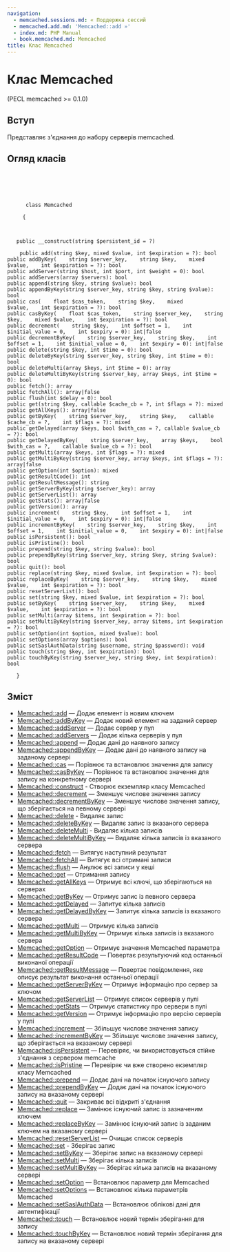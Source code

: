 ```yaml
---
navigation:
  - memcached.sessions.md: « Поддержка сессий
  - memcached.add.md: 'Memcached::add »'
  - index.md: PHP Manual
  - book.memcached.md: Memcached
title: Клас Memcached
---
```

# Клас Memcached

(PECL memcached >= 0.1.0)

## Вступ

Представляє з'єднання до набору серверів memcached.

## Огляд класів

```classsynopsis


    
    
     
      class Memcached
     
     {
    

    
   public __construct(string $persistent_id = ?)

    public add(string $key, mixed $value, int $expiration = ?): bool
public addByKey(    string $server_key,    string $key,    mixed $value,    int $expiration = ?): bool
public addServer(string $host, int $port, int $weight = 0): bool
public addServers(array $servers): bool
public append(string $key, string $value): bool
public appendByKey(string $server_key, string $key, string $value): bool
public cas(    float $cas_token,    string $key,    mixed $value,    int $expiration = ?): bool
public casByKey(    float $cas_token,    string $server_key,    string $key,    mixed $value,    int $expiration = ?): bool
public decrement(    string $key,    int $offset = 1,    int $initial_value = 0,    int $expiry = 0): int|false
public decrementByKey(    string $server_key,    string $key,    int $offset = 1,    int $initial_value = 0,    int $expiry = 0): int|false
public delete(string $key, int $time = 0): bool
public deleteByKey(string $server_key, string $key, int $time = 0): bool
public deleteMulti(array $keys, int $time = 0): array
public deleteMultiByKey(string $server_key, array $keys, int $time = 0): bool
public fetch(): array
public fetchAll(): array|false
public flush(int $delay = 0): bool
public get(string $key, callable $cache_cb = ?, int $flags = ?): mixed
public getAllKeys(): array|false
public getByKey(    string $server_key,    string $key,    callable $cache_cb = ?,    int $flags = ?): mixed
public getDelayed(array $keys, bool $with_cas = ?, callable $value_cb = ?): bool
public getDelayedByKey(    string $server_key,    array $keys,    bool $with_cas = ?,    callable $value_cb = ?): bool
public getMulti(array $keys, int $flags = ?): mixed
public getMultiByKey(string $server_key, array $keys, int $flags = ?): array|false
public getOption(int $option): mixed
public getResultCode(): int
public getResultMessage(): string
public getServerByKey(string $server_key): array
public getServerList(): array
public getStats(): array|false
public getVersion(): array
public increment(    string $key,    int $offset = 1,    int $initial_value = 0,    int $expiry = 0): int|false
public incrementByKey(    string $server_key,    string $key,    int $offset = 1,    int $initial_value = 0,    int $expiry = 0): int|false
public isPersistent(): bool
public isPristine(): bool
public prepend(string $key, string $value): bool
public prependByKey(string $server_key, string $key, string $value): bool
public quit(): bool
public replace(string $key, mixed $value, int $expiration = ?): bool
public replaceByKey(    string $server_key,    string $key,    mixed $value,    int $expiration = ?): bool
public resetServerList(): bool
public set(string $key, mixed $value, int $expiration = ?): bool
public setByKey(    string $server_key,    string $key,    mixed $value,    int $expiration = ?): bool
public setMulti(array $items, int $expiration = ?): bool
public setMultiByKey(string $server_key, array $items, int $expiration = ?): bool
public setOption(int $option, mixed $value): bool
public setOptions(array $options): bool
public setSaslAuthData(string $username, string $password): void
public touch(string $key, int $expiration): bool
public touchByKey(string $server_key, string $key, int $expiration): bool

   }
```

## Зміст

-   [Memcached::add](memcached.add.md) — Додає елемент із новим ключем
-   [Memcached::addByKey](memcached.addbykey.md) — Додає новий елемент на заданий сервер
-   [Memcached::addServer](memcached.addserver.md) — Додає сервер у пул
-   [Memcached::addServers](memcached.addservers.md) — Додає кілька серверів у пул
-   [Memcached::append](memcached.append.md) — Додає дані до наявного запису
-   [Memcached::appendByKey](memcached.appendbykey.md) — Додає дані до наявного запису на заданому сервері
-   [Memcached::cas](memcached.cas.md) — Порівнює та встановлює значення для запису
-   [Memcached::casByKey](memcached.casbykey.md) — Порівнює та встановлює значення для запису на конкретному сервері
-   [Memcached::construct](memcached.construct.md) - Створює екземпляр класу Memcached
-   [Memcached::decrement](memcached.decrement.md) — Зменшує числове значення запису
-   [Memcached::decrementByKey](memcached.decrementbykey.md) — Зменшує числове значення запису, що зберігається на певному сервері
-   [Memcached::delete](memcached.delete.md) - Видаляє запис
-   [Memcached::deleteByKey](memcached.deletebykey.md) — Видаляє запис із вказаного сервера
-   [Memcached::deleteMulti](memcached.deletemulti.md) - Видаляє кілька записів
-   [Memcached::deleteMultiByKey](memcached.deletemultibykey.md) — Видаляє кілька записів із вказаного сервера
-   [Memcached::fetch](memcached.fetch.md) — Витягує наступний результат
-   [Memcached::fetchAll](memcached.fetchall.md) — Витягує всі отримані записи
-   [Memcached::flush](memcached.flush.md) — Анулює всі записи у кеші
-   [Memcached::get](memcached.get.md) — Отримання запису
-   [Memcached::getAllKeys](memcached.getallkeys.md) — Отримує всі ключі, що зберігаються на серверах
-   [Memcached::getByKey](memcached.getbykey.md) — Отримує запис із певного сервера
-   [Memcached::getDelayed](memcached.getdelayed.md) — Запитує кілька записів
-   [Memcached::getDelayedByKey](memcached.getdelayedbykey.md) — Запитує кілька записів із вказаного сервера
-   [Memcached::getMulti](memcached.getmulti.md) — Отримує кілька записів
-   [Memcached::getMultiByKey](memcached.getmultibykey.md) — Отримує кілька записів із вказаного сервера
-   [Memcached::getOption](memcached.getoption.md) — Отримує значення Memcached параметра
-   [Memcached::getResultCode](memcached.getresultcode.md) — Повертає результуючий код останньої виконаної операції
-   [Memcached::getResultMessage](memcached.getresultmessage.md) — Повертає повідомлення, яке описує результат виконання останньої операції
-   [Memcached::getServerByKey](memcached.getserverbykey.md) — Отримує інформацію про сервер за ключом
-   [Memcached::getServerList](memcached.getserverlist.md) — Отримує список серверів у пулі
-   [Memcached::getStats](memcached.getstats.md) — Отримує статистику про сервери в пулі
-   [Memcached::getVersion](memcached.getversion.md) — Отримує інформацію про версію серверів у пулі
-   [Memcached::increment](memcached.increment.md) — Збільшує числове значення запису
-   [Memcached::incrementByKey](memcached.incrementbykey.md) — Збільшує числове значення запису, що зберігається на вказаному сервері
-   [Memcached::isPersistent](memcached.ispersistent.md) — Перевіряє, чи використовується стійке з'єднання з сервером memcache
-   [Memcached::isPristine](memcached.ispristine.md) — Перевіряє чи вже створено екземпляр класу Memcached
-   [Memcached::prepend](memcached.prepend.md) — Додає дані на початок існуючого запису
-   [Memcached::prependByKey](memcached.prependbykey.md) — Додає дані на початок існуючого запису на вказаному сервері
-   [Memcached::quit](memcached.quit.md) — Закриває всі відкриті з'єднання
-   [Memcached::replace](memcached.replace.md) — Замінює існуючий запис із зазначеним ключем
-   [Memcached::replaceByKey](memcached.replacebykey.md) — Замінює існуючий запис із заданим ключем на вказаному сервері
-   [Memcached::resetServerList](memcached.resetserverlist.md) — Очищає список серверів
-   [Memcached::set](memcached.set.md) - Зберігає запис
-   [Memcached::setByKey](memcached.setbykey.md) — Зберігає запис на вказаному сервері
-   [Memcached::setMulti](memcached.setmulti.md) — Зберігає кілька записів
-   [Memcached::setMultiByKey](memcached.setmultibykey.md) — Зберігає кілька записів на вказаному сервері
-   [Memcached::setOption](memcached.setoption.md) — Встановлює параметр для Memcached
-   [Memcached::setOptions](memcached.setoptions.md) — Встановлює кілька параметрів Memcached
-   [Memcached::setSaslAuthData](memcached.setsaslauthdata.md) — Встановлює облікові дані для автентифікації
-   [Memcached::touch](memcached.touch.md) — Встановлює новий термін зберігання для запису
-   [Memcached::touchByKey](memcached.touchbykey.md) — Встановлює новий термін зберігання для запису на вказаному сервері
